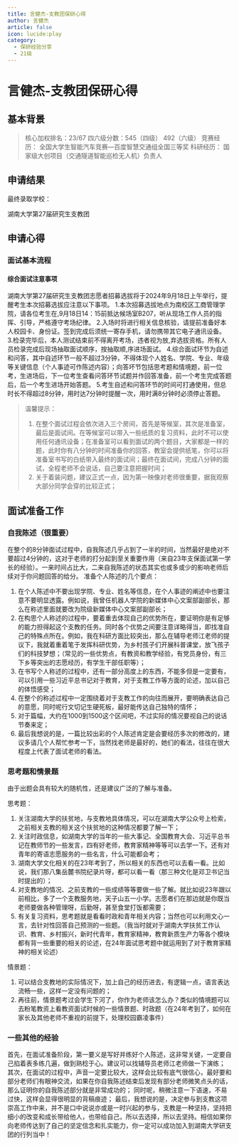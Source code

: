 ```yaml
---
title: 言健杰-支教团保研心得
author: 言健杰
article: false
icon: lucide:play
category:
  - 保研经验分享
  - 21级
---
```


# 言健杰-支教团保研心得

## 基本背景

> 核心加权排名：23/67
> 四六级分数：545（四级） 492（六级）
> 竞赛经历：
> 全国大学生智能汽车竞赛—百度智慧交通组全国三等奖
> 科研经历：
> 国家级大创项目（交通隧道智能巡检无人机）负责人

## 申请结果

最终录取学校：

湖南大学第27届研究生支教团

## 申请心得

### 面试基本流程

#### 综合面试注意事项
湖南大学第27届研究生支教团志愿者招募选拔将于2024年9月18日上午举行，提醒考生本次招募选拔应注意以下事项。
1.本次招募选拔地点为南校区工商管理学院，请各位考生在,9月18日14：15前抵达候场室B207，听从现场工作人员的指挥、引导，严格遵守考场纪律。
2.入场时将进行相关信息核验，请提前准备好本人校园卡、身份证。签到完成后须统一寄存手机，请勿携带其它电子通讯设备。
3.检录完毕后，本人测试结束前不得离开考场，违者视为放,弃选拔资格。所有人员检录完成后现场抽取面试顺序，按抽取顺,序进场面试。
4.综合面试环节为自述和问答，其中自述环节一般不超过3分钟，不得体现个人姓名、学院、专业、年级等关键信息（个人事迹可作陈述内容）；向答坏节包括思考题和情境题，前一位考，生进场后，下一位考生查看问答环节试题并作回答准备，前一个考生完成答题后，后一个考生进场开始答题。
5.考生自述和问答环节的时间可打通使用，但总时长不得超过8分钟，用时达7分钟时提醒一次，用时满8分钟时必须停止答题。

> 温馨提示：
>1. 在整个面试过程会依次进入三个房间，首先是等候室，其次是准备室，最后是面试间。在等候室可以带入一些纸质的复习资料，此时不可以使用任何通讯设备；在准备室可以看到面试的两个题目，大家都是一样的题，此时你有八分钟的时间准备你的回答，教室会提供纸笔，你可以将准备室书写的白纸带入最终的面试间；最终在面试间，完成八分钟的面试，全程老师不会说话，自己要注意把握时间；
>2. 关于着装问题，建议正式一点，因为第一映像对老师很重要，据我观察大部分同学会穿的比较正式；

## 面试准备工作

### 自我陈述（很重要）

在整个的8分钟面试过程中，自我陈述几乎占到了一半的时间，当然最好是绝对不要超过4分钟的，这对于老师的打分起到至关重要作用（来自23年支保面试第一学长的经验）。一来时间占比大，二来自我陈述的状态其实也或多或少的影响老师后续对于你问题回答的给分。
准备个人陈述的几个要点：
1. 在个人陈述中不要出现学院、专业、姓名等信息，在个人事迹的阐述中也要注意不要明显透露。例如说，我曾任机器人学院的新媒体中心文案部副部长，那么在称述里面就要改为院级新媒体中心文案部副部长；
2. 在构思个人称述的过程中，要着重去体现自己的优势所在，要证明你是有足够的能力担得起这个支教的任务。同时各个优势之间要注意详略得当，即找准自己的特殊点所在。例如，我在科研方面比较突出，那么在辅导老师江老师的提议下，我就着重着笔于发挥科研优势，为乡村孩子们开展科普课堂，放飞孩子们的科技梦想；（常见的一些优势点，有教资和教学经验，有党员身份，有三下乡等突出的志愿经历，有学生干部任职等）；
3. 在书写个人称述的过程中，还有一部分高度上的东西，不能多但是一定要有，可以引用一些习近平总书记对于教育，对于支教工作等方面的论述，加以自己的体悟感受；
4. 在整个的称述过程中一定围绕着对于支教工作的向往而展开，要明确表达自己的意愿，同时呢行文切记生硬死板，最好能传达自己独特的情怀；
5. 对于篇幅，大约在1000到1500这个区间吧，不过实际的情况要视自己的说话节奏来定；
6. 最后我想说的是，一篇比较出彩的个人陈述肯定是会要经历多次的修改的，建议多请几个人帮忙参考一下，当然找老师是最好的，她们的看法，往往在很大程度上代表了面试老师的看法。

### 思考题和情景题

由于出题会具有较大的随机性，还是建议广泛的了解与准备。

思考题：
1. 关注湖南大学的扶贫地，与支教地具体情况，可以在湖南大学公众号上检索，之前相关支教的相关这个扶贫地的这种情况都要了解一下；
2. 关注时政信息，如湖南大学的当年的一些大事记、全国教育大会、习近平总书记在教师节的一些发言，四有好老师，教育家精神等等可以去学一下。还有对青年的寄语志愿服务的一些名言，什么可能都会考；
3. 湖南大学文化相关的在23年考到了，所以相关的东西也可以去看一看。比如说，我们那八集岳麓书院纪录片呀，都可以看一看（那三种文化是邓卫书记当时提出的）；
4. 对支教地的情况、之前支教的一些成绩等等要做一些了解。就比如说23年跟以前相比，多了一个支教服务地，天子山五一小学。志愿者们在那边就是你既当老师要做各种管理呀，后勤呀，甚至食堂打饭都需要；
5. 有关复习资料，思考题就是看看时政和青年相关内容；当然也可以利用文心一言，去针对性回答自己预测的一些题。（我当时就对于湖南大学扶贫工作认识、教育、乡村振兴，新时代青年，教育家精神，教育新质生产力等各个模块都有背一些重要的相关的论述，在24年面试思考题中就运用到了对于教育家精神的相关论述）

情景题：
1. 可以结合支教地的实际情况下，加上自己的经历进去，有逻辑一点，语言表达流畅一些，这样一定没有问题的；
2. 再往前，情景题考过会学生下河了，你作为老师该怎么办？类似的情境题可以去粉笔教资上看教资面试时候的一些情景题、时政题（在24年考到了，如何在家长及其他老师不重视的前提下，处理校园霸凌事件）

### 一些其他的经验

首先，在面试准备阶段，第一要义是写好并练好个人陈述，这非常关键，一定要自己掐着表多练几遍，做到熟稔于心。建议可以找辅导员老师江老师做一下演练；
其次，在面试的过程中，声音一定要比较大，这样会比较有底气很信心，最好要和部分老师们有眼神交流，如果在你自我陈述结束后发现有部分老师微笑点头的话，那么证明你的自我陈述部分就是非常成功的；
同时呢，稍微注意一下语速，不易过快，这样会显得很明显的背稿痕迹；
最后，我想说的是，决定参与到支教这项崇高工作中来，并不是口中说说亦或是一时兴起的参与，支教是一种坚持，坚持把细小的改变和成长带给他人，也带给自己，所以去选择，所以去坚持。相信如果你向老师传达到了自己的坚定信念和扎实能力，你一定可以成功加入到湖南大学研支团的行列当中！



[](https://roundly.github.io/HNU-Robotics-Application/#/)

